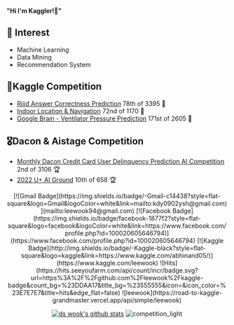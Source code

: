 <!--
**ds-wook/ds-wook** is a ✨ _special_ ✨ repository because its `README.md` (this file) appears on your GitHub profile.

Here are some ideas to get you started:

- 🔭 I’m currently working on ...
- 🌱 I’m currently learning ...
- 👯 I’m looking to collaborate on ...
- 🤔 I’m looking for help with ...
- 💬 Ask me about ...
- 📫 How to reach me: ...
- 😄 Pronouns: ...
- ⚡ Fun fact: ...
-->
**"Hi I'm Kaggler!👋"**   

## 🎲 Interest
+ Machine Learning
+ Data Mining
+ Recommendation System

## 🏅Kaggle Competition
+ [Riiid Answer Correctness Prediction](https://www.kaggle.com/competitions/riiid-test-answer-prediction) 78th of 3395 🥈
+ [Indoor Location & Navigation](https://www.kaggle.com/competitions/indoor-location-navigation) 72nd of 1170 🥉
+ [Google Brain - Ventilator Pressure Prediction](https://www.kaggle.com/competitions/ventilator-pressure-prediction) 171st of 2605 🥉

## 🎖️Dacon & Aistage Competition
+ [Monthly Dacon Credit Card User Delinquency Prediction AI Competition](https://dacon.io/competitions/official/235713/overview/description) 2nd of 3106 🏆
+ [2022 U+ AI Ground](https://stages.ai/competitions/208/overview/description) 10th of 658 🏆
<div align=center> 
[![Gmail Badge](https://img.shields.io/badge/-Gmail-c14438?style=flat-square&logo=Gmail&logoColor=white&link=mailto:kdy0902ysh@gmail.com)](mailto:leewook94@gmail.com)   
[![Facebook Badge](https://img.shields.io/badge/facebook-1877f2?style=flat-square&logo=facebook&logoColor=white&link=https://www.facebook.com/profile.php?id=100020605646794)](https://www.facebook.com/profile.php?id=100020605646794)  
 [![Kaggle Badge](http://img.shields.io/badge/-Kaggle-black?style=flat-square&logo=kaggle&link=https://www.kaggle.com/abhinand05/)](https://www.kaggle.com/leewook)  
![Hits](https://hits.seeyoufarm.com/api/count/incr/badge.svg?url=https%3A%2F%2Fgithub.com%2Fleewook%2Fkaggle-badge&count_bg=%23DDAA17&title_bg=%23555555&icon=&icon_color=%23E7E7E7&title=hits&edge_flat=false)  
![leewook](https://road-to-kaggle-grandmaster.vercel.app/api/simple/leewook)  


[![ds wook's github stats](https://github-readme-stats.vercel.app/api?username=ds-wook)](https://github.com/anuraghazra/github-readme-stats)
![competition_light](https://road-to-kaggle-grandmaster.vercel.app/api/badges/leewook/competition/light)   
</div>

